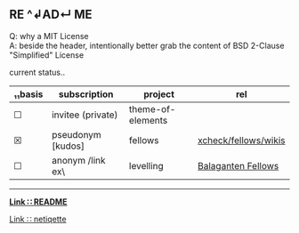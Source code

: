 ## RE ^↲AD↵ ME

Q: why a MIT License  
A: beside the header, intentionally better grab the content of BSD 2-Clause "Simplified" License


current status‥

|₁₁basis |subscription |project |rel |
|--- |-- |-- |--|
|☐ |invitee (private) |theme-of-elements | |
|☒ |pseudonym [kudos] |fellows |[xcheck/fellows/wikis](https://gitlab.com/xcheck/fellows/wikis/home) |
|☐ |anonym /link ex\ |levelling |[Balaganten Fellows](https://www.facebook.com/groups/balaganten.fellows) |




---
**[Link ∷ README](./README.md)**

[Link ∷ netiqette](./netiqette.md)
